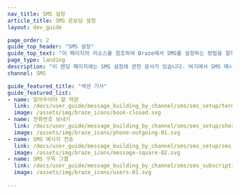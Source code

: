 ```yaml
---
nav_title: SMS 설정
article_title: SMS 온보딩 설정
layout: dev_guide

page_order: 2
guide_top_header: "SMS 설정"
guide_top_text: "이 페이지의 리소스를 참조하여 Braze에서 SMS를 설정하는 방법을 알아보세요."
page_type: landing
description: "이 랜딩 페이지에는 SMS 설정에 관한 문서가 있습니다. 여기에서 SMS 메시지 작성, SMS 관련 법률 및 규정, 알아두어야 할 용어 등에 대한 리소스를 찾을 수 있습니다."
channel: SMS

guide_featured_title: "섹션 기사"
guide_featured_list:
- name: 알아두어야 할 약관
  link: /docs/user_guide/message_building_by_channel/sms/sms_setup/terms/
  image: /assets/img/braze_icons/book-closed.svg
- name: 전화번호 보내기
  link: /docs/user_guide/message_building_by_channel/sms/sms_setup/short_and_long_codes/
  image: /assets/img/braze_icons/phone-outgoing-01.svg
- name: SMS 메시지 전송
  link: /docs/user_guide/message_building_by_channel/sms/sms_setup/sms_sending/
  image: /assets/img/braze_icons/message-square-02.svg
- name: SMS 구독 그룹
  link: /docs/user_guide/message_building_by_channel/sms/sms_subscription_group/
  image: /assets/img/braze_icons/users-01.svg
  
---
```

<br>


